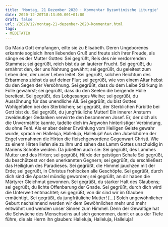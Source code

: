 ```yaml
---
title: 'Montag, 21 Dezember 2020 : Kommentar Byzantinische Liturgie'
date: 2020-12-20T18:13:00.001+01:00
draft: false
url: /2020/12/montag-21-dezember-2020-kommentar.html
tags: 
- MEDITATIO
---
```


Da Maria Gott empfangen, eilte sie zu Elisabeth. Deren Ungeborenes erkannte sogleich ihren liebenden Gruß und freute sich ihrer Freude, als sänge es der Mutter Gottes: Sei gegrüßt, Reis des nie verdorrenden Stammes; sei gegrüßt, reich bist du an lauterer Frucht. Sei gegrüßt, du ernährst den, der uns Nahrung gewährt; sei gegrüßt, du geleitest zum Leben den, der unser Leben leitet. Sei gegrüßt, solchen Reichtum des Erbarmens ziehst du auf deiner Flur; sei gegrüßt, wie von einem Altar hebst du den Segen der Versöhnung. Sei gegrüßt, dass du dem Leibe Stärkung in Fülle gewährst; sei gegrüßt, dass du den Seelen die bergende Hülle bereitest. Sei gegrüßt, des Lobgesanges Weihe; sei gegrüßt, du Aussöhnung für das unendliche All. Sei gegrüßt, du bist Gottes Wohlgefallen bei den Sterblichen; sei gegrüßt, der Sterblichen Fürbitte bei Gott bist du. Sei gegrüßt, du jungfräuliche Mutter! Ein innerer Ansturm zweideutiger Gedanken verwirrte den besonnenen Josef. Er, der dich als die Unvermählte kannte, tadelte dich im Argwohn hinterlistiger Verbindung, du ohne Fehl. Als er aber deiner Erwählung vom Heiligen Geiste gewahr wurde, sprach er: Halleluja, Halleluja, Halleluja! Aus den Jubelchören der Engel vernahmen die Hirten die fleischgewordene Gegenwart Christi. Wie zu einem Hirten liefen sie zu ihm und sahen das Lamm Gottes unschuldig in Mariens Schoße weiden. Da jubelten auch sie: Sei gegrüßt, des Lammes Mutter und des Hirten; sei gegrüßt, Hürde der geistigen Schafe Sei gegrüßt, du beschützest vor den unerkannten Gegnern; sei gegrüßt, du erschließest das Heiligtum des Paradieses. Sei gegrüßt, die Himmel jauchzen mit der Erde; sei gegrüßt, in Christus frohlocken alle Geschöpfe. Sei gegrüßt, durch dich sind die Apostel mündig geworden; sei gegrüßt, an dir haben die Märtyrer Gleichmut gewonnen. Sei gegrüßt, du starker Halt des Glaubens; sei gegrüßt, du lichte Offenbarung der Gnade. Sei gegrüßt, durch dich wird die Unterwelt entmachtet; sei gegrüßt, von dir sind wir im Glauben ermächtigt. Sei gegrüßt, du jungfräuliche Mutter! \[…\] Solch ungewöhnlicher Geburt nachsinnend werden wir dem Gewöhnlichen mehr und mehr entwöhnt und wenden unser Sinnen zum Himmel. Denn der Gewaltige hat die Schwäche des Menschseins auf sich genommen, damit er aus der Tiefe führe, die als Herrn ihn glauben: Halleluja, Halleluja, Halleluja!